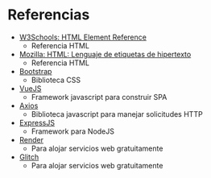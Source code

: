 # Referencias

- [W3Schools: HTML Element Reference](https://www.w3schools.com/)
	- Referencia HTML
- [Mozilla: HTML: Lenguaje de etiquetas de hipertexto](https://developer.mozilla.org/es/docs/Web/HTML)
	- Referencia HTML
- [Bootstrap](https://getbootstrap.com/)
	- Biblioteca CSS
- [VueJS](https://vuejs.org)
	- Framework javascript para construir SPA
- [Axios](https://axios-http.com/)
	- Biblioteca javascript para manejar solicitudes HTTP
- [ExpressJS](https://expressjs.com/es/)
	- Framework para NodeJS
- [Render](https://render.com/)
	- Para alojar servicios web gratuitamente
- [Glitch](https://glitch.com/)
	- Para alojar servicios web gratuitamente